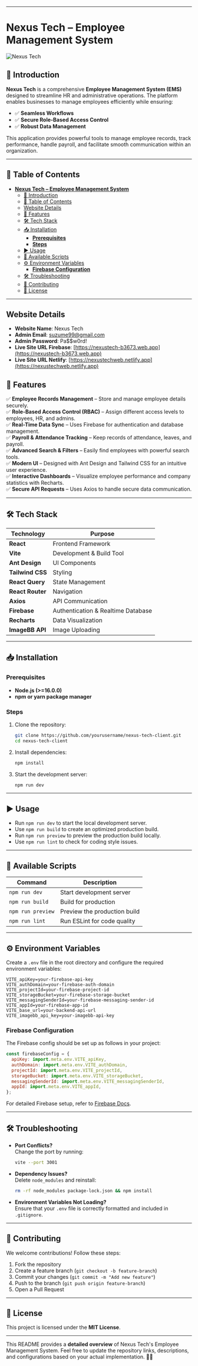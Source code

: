 

---

# **Nexus Tech – Employee Management System**  

![Nexus Tech](https://your-logo-url.com/logo.png)  

## 🚀 Introduction  

**Nexus Tech** is a comprehensive **Employee Management System (EMS)** designed to streamline HR and administrative operations. The platform enables businesses to manage employees efficiently while ensuring:  

- ✅ **Seamless Workflows**  
- ✅ **Secure Role-Based Access Control**  
- ✅ **Robust Data Management**  

This application provides powerful tools to manage employee records, track performance, handle payroll, and facilitate smooth communication within an organization.  

---

## 📑 Table of Contents  

- [**Nexus Tech – Employee Management System**](#nexus-tech--employee-management-system)
  - [🚀 Introduction](#-introduction)
  - [📑 Table of Contents](#-table-of-contents)
  - [Website Details](#website-details)
  - [🌟 Features](#-features)
  - [🛠 Tech Stack](#-tech-stack)
  - [📥 Installation](#-installation)
    - [**Prerequisites**](#prerequisites)
    - [**Steps**](#steps)
  - [▶️ Usage](#️-usage)
  - [📜 Available Scripts](#-available-scripts)
  - [⚙️ Environment Variables](#️-environment-variables)
    - [**Firebase Configuration**](#firebase-configuration)
  - [🛠 Troubleshooting](#-troubleshooting)
  - [🤝 Contributing](#-contributing)
  - [📄 License](#-license)

---

## Website Details

- **Website Name**: Nexus Tech
- **Admin Email**: suzume99@gmail.com 
- **Admin Password**: Pa$$w0rd! 
- **Live Site URL Firebase**: [https://nexustech-b3673.web.app](https://nexustech-b3673.web.app)
- **Live Site URL Netlify**: [https://nexustechweb.netlify.app](https://nexustechweb.netlify.app)
## 🌟 Features  

✅ **Employee Records Management** – Store and manage employee details securely.  
✅ **Role-Based Access Control (RBAC)** – Assign different access levels to employees, HR, and admins.  
✅ **Real-Time Data Sync** – Uses Firebase for authentication and database management.  
✅ **Payroll & Attendance Tracking** – Keep records of attendance, leaves, and payroll.  
✅ **Advanced Search & Filters** – Easily find employees with powerful search tools.  
✅ **Modern UI** – Designed with Ant Design and Tailwind CSS for an intuitive user experience.  
✅ **Interactive Dashboards** – Visualize employee performance and company statistics with Recharts.  
✅ **Secure API Requests** – Uses Axios to handle secure data communication.  

---

## 🛠 Tech Stack  

| Technology  | Purpose |
|-------------|---------|
| **React**   | Frontend Framework |
| **Vite**    | Development & Build Tool |
| **Ant Design** | UI Components |
| **Tailwind CSS** | Styling |
| **React Query** | State Management |
| **React Router** | Navigation |
| **Axios** | API Communication |
| **Firebase** | Authentication & Realtime Database |
| **Recharts** | Data Visualization |
| **ImageBB API** | Image Uploading |

---

## 📥 Installation  

### **Prerequisites**  

- **Node.js (>=16.0.0)**  
- **npm or yarn package manager**  

### **Steps**  

1. Clone the repository:  
   ```sh
   git clone https://github.com/yourusername/nexus-tech-client.git
   cd nexus-tech-client
   ```  
2. Install dependencies:  
   ```sh
   npm install
   ```  
3. Start the development server:  
   ```sh
   npm run dev
   ```  

---

## ▶️ Usage  

- Run `npm run dev` to start the local development server.  
- Use `npm run build` to create an optimized production build.  
- Run `npm run preview` to preview the production build locally.  
- Use `npm run lint` to check for coding style issues.  

---

## 📜 Available Scripts  

| Command | Description |
|---------|-------------|
| `npm run dev` | Start development server |
| `npm run build` | Build for production |
| `npm run preview` | Preview the production build |
| `npm run lint` | Run ESLint for code quality |

---

## ⚙️ Environment Variables  

Create a `.env` file in the root directory and configure the required environment variables:  

```env
VITE_apiKey=your-firebase-api-key
VITE_authDomain=your-firebase-auth-domain
VITE_projectId=your-firebase-project-id
VITE_storageBucket=your-firebase-storage-bucket
VITE_messagingSenderId=your-firebase-messaging-sender-id
VITE_appId=your-firebase-app-id
VITE_base_url=your-backend-api-url
VITE_imagebb_api_key=your-imagebb-api-key
```

### **Firebase Configuration**  
The Firebase config should be set up as follows in your project:  

```js
const firebaseConfig = {
  apiKey: import.meta.env.VITE_apiKey, 
  authDomain: import.meta.env.VITE_authDomain,
  projectId: import.meta.env.VITE_projectId, 
  storageBucket: import.meta.env.VITE_storageBucket,
  messagingSenderId: import.meta.env.VITE_messagingSenderId,
  appId: import.meta.env.VITE_appId, 
};
```

For detailed Firebase setup, refer to [Firebase Docs](https://firebase.google.com/docs).

---

## 🛠 Troubleshooting  

- **Port Conflicts?**  
  Change the port by running:  
  ```sh
  vite --port 3001
  ```  
- **Dependency Issues?**  
  Delete `node_modules` and reinstall:  
  ```sh
  rm -rf node_modules package-lock.json && npm install
  ```  
- **Environment Variables Not Loading?**  
  Ensure that your `.env` file is correctly formatted and included in `.gitignore`.  

---

## 🤝 Contributing  

We welcome contributions! Follow these steps:  

1. Fork the repository  
2. Create a feature branch (`git checkout -b feature-branch`)  
3. Commit your changes (`git commit -m "Add new feature"`)  
4. Push to the branch (`git push origin feature-branch`)  
5. Open a Pull Request  

---

## 📄 License  

This project is licensed under the **MIT License**.  

---

This README provides a **detailed overview** of Nexus Tech's Employee Management System. Feel free to update the repository links, descriptions, and configurations based on your actual implementation. 🚀😊
